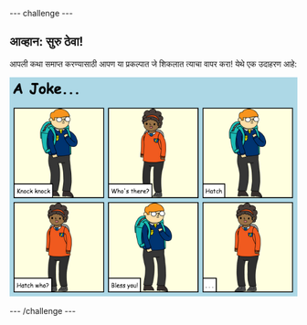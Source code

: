 \--- challenge \---

## आव्हान: सुरु ठेवा!

आपली कथा समाप्त करण्यासाठी आपण या प्रकल्पात जे शिकलात त्याचा वापर करा! येथे एक उदाहरण आहे:

![screenshot](images/story-final.png)

\--- /challenge \---